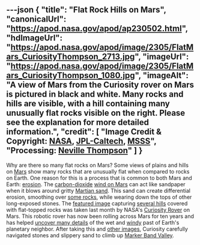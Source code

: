 ---json
{
  "title": "Flat Rock Hills on Mars",
  "canonicalUrl": "https://apod.nasa.gov/apod/ap230502.html",
  "hdImageUrl": "https://apod.nasa.gov/apod/image/2305/FlatMars_CuriosityThompson_2713.jpg",
  "imageUrl": "https://apod.nasa.gov/apod/image/2305/FlatMars_CuriosityThompson_1080.jpg",
  "imageAlt": "A view of Mars from the Curiosity rover on Mars is pictured in black and white. Many rocks and hills are visible, with a hill containing many unusually flat rocks visible on the right. Please see the explanation for more detailed information.",
  "credit": [
    "Image Credit & Copyright: [NASA](https://www.nasa.gov/), [JPL-Caltech](https://www.jpl.nasa.gov/), [MSSS](https://www.msss.com/)",
    "Processing: [Neville Thompson](https://www.flickr.com/people/nev-t/)"
  ]
}
---

Why are there so many flat rocks on Mars? Some views of plains and hills on [Mars](https://solarsystem.nasa.gov/planets/mars/in-depth/) show many rocks that are unusually flat when compared to rocks on Earth. One reason for this is a process that is common to both Mars and Earth: [erosion](https://en.wikipedia.org/wiki/Erosion). The [carbon-dioxide](https://solarsystem.nasa.gov/planets/mars/in-depth/#otp_atmosphere) [wind on Mars](https://apod.nasa.gov/apod/ap150303.html) can act like sandpaper when it blows around gritty [Martian sand](https://apod.nasa.gov/apod/ap190924.html). This sand can create differential erosion, smoothing over [some rocks](https://geology.com/stories/13/rocks-on-mars/), while wearing down the tops of other long-exposed stones. The [featured image](https://www.flickr.com/photos/nev-t/52814100597/in/pool-apods/) capturing [several hills](https://mars.nasa.gov/resources/27373/n_r000_3783_edr100cylasb2208_autolm1/) covered with flat-topped rocks was taken last month by NASA's [Curiosity Rover](https://mars.nasa.gov/msl/home/) on Mars. This robotic rover has now been rolling across Mars for ten years and has helped [uncover many details](https://mars.nasa.gov/msl/mission/science/results/) of the wet and [windy](https://apod.nasa.gov/apod/ap011017.html) past of Earth's planetary neighbor. After taking this and [other images](https://mars.nasa.gov/resources/27294/curiositys-360-degree-view-of-marker-band-valley/), Curiosity carefully navigated stones and slippery sand to climb up [Marker Band Valley](https://mars.nasa.gov/msl/mission-updates/?month=4&year=2023).
